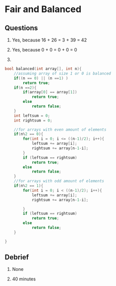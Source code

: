 # Fair and Balanced

## Questions

1. Yes, because 16 + 26 = 3 + 39 = 42

2. Yes, because 0 + 0 = 0 + 0 = 0

3.

```c
bool balanced(int array[], int n){
    //assuming array of size 1 or 0 is balanced
    if((n == 0) || (n ==1) )
        return true;
    if(n ==2){
        if(array[0] == array[1])
            return true;
        else
            return false;
    }
    int leftsum = 0;
    int rightsum = 0;

    //for arrays with even amount of elements
    if(n%2 == 0){
        for(int i = 0; i <= ((n-1)/2); i++){
            leftsum += array[i];
            rightsum += array[n-1-i];
        }
        if (leftsum == rightsum)
            return true;
        else
            return false;
    }
    //for arrays with odd amount of elements
    if(n%2 == 1){
        for(int i = 0; i < ((n-1)/2); i++){
            leftsum += array[i];
            rightsum += array[n-1-i];

        }
        if (leftsum == rightsum)
            return true;
        else
            return false;
    }

}
```

## Debrief

1. None

2. 40 minutes
